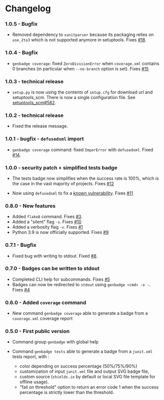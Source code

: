 # Changelog

### 1.0.5 - Bugfix

 - Removed dependency to `xunitparser` because its packaging relies on `use_2to3` which is not supported anymore in setuptools. Fixes [#18](https://github.com/smarie/python-genbadge/issues/18).

### 1.0.4 - Bugfix

 - `genbadge coverage`: fixed `ZeroDivisionError` when `coverage.xml` contains 0 branches (in particular when `--no-branch` option is set). Fixes [#15](https://github.com/smarie/python-genbadge/issues/15)

### 1.0.3 - technical release

 - `setup.py` is now using the contents of `setup.cfg` for download url and setuptools_scm. There is now a single configuration file. See [setuptools_scm#582](https://github.com/pypa/setuptools_scm/issues/582).

### 1.0.2 - technical release

 - Fixed the release message.

### 1.0.1 - bugfix - `defusedxml` import

 - `genbadge coverage` command: fixed `ImporError` with `defusedxml`. Fixed [#14](https://github.com/smarie/python-genbadge/issues/14).

### 1.0.0 - security patch + simplified tests badge

 - The tests badge now simplifies when the success rate is 100%, which is the case in the vast majority of projects. Fixes [#12](https://github.com/smarie/python-genbadge/issues/12)
   
 - Now using `defusedxml` to fix a [known vulnerability](https://docs.python.org/3/library/xml.etree.elementtree.html). Fixes [#11](https://github.com/smarie/python-genbadge/issues/11)

### 0.8.0 - New features

 - Added `flake8` command. Fixes [#3](https://github.com/smarie/python-genbadge/issues/3).
 - Added a "silent" flag `-s`. Fixes [#10](https://github.com/smarie/python-genbadge/issues/10)
 - Added a verbosity flag `-v`. Fixes [#1](https://github.com/smarie/python-genbadge/issues/1)
 - Python 3.9 is now officially supported. Fixes [#9](https://github.com/smarie/python-genbadge/issues/9)

### 0.7.1 - Bugfix

 - Fixed bug with writing to stdout. Fixed [#8](https://github.com/smarie/python-genbadge/issues/8).

### 0.7.0 - Badges can be written to stdout

 - Completed CLI help for subcommands. Fixes [#5](https://github.com/smarie/python-genbadge/issues/5)
 - Badges can now be redirected to `stdout` using `genbadge <cmd> -o -`. Fixes [#4](https://github.com/smarie/python-genbadge/issues/4)

### 0.6.0 - Added `coverage` command

 - New command `genbadge coverage` able to generate a badge from a `coverage.xml` coverage report

### 0.5.0 - First public version

 - Command group `genbadge` with global help
 - Command `genbadge tests` able to generate a badge from a `junit.xml` tests report, with :
   
    - color depending on success percentage (50%/75%/90%)
    - customization of input `junit.xml` file and output SVG badge file,
    - custom source (`shields.io` by default or local SVG file template for offline usage).
    - "fail on threshold" option to return an error code 1 when the success percentage is strictly lower than the threshold.
